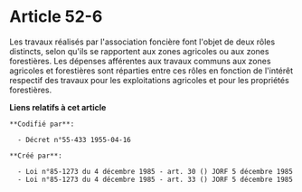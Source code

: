 # Article 52-6

Les travaux réalisés par l'association foncière font l'objet de deux rôles distincts, selon qu'ils se rapportent aux zones
agricoles ou aux zones forestières. Les dépenses afférentes aux travaux communs aux zones agricoles et forestières sont
réparties entre ces rôles en fonction de l'intérêt respectif des travaux pour les exploitations agricoles et pour les
propriétés forestières.

**Liens relatifs à cet article**

	**Codifié par**:

	  - Décret n°55-433 1955-04-16

	**Créé par**:

	  - Loi n°85-1273 du 4 décembre 1985 - art. 30 () JORF 5 décembre 1985
	  - Loi n°85-1273 du 4 décembre 1985 - art. 33 () JORF 5 décembre 1985
